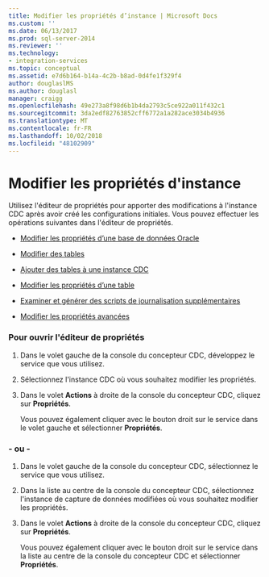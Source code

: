 ```yaml
---
title: Modifier les propriétés d’instance | Microsoft Docs
ms.custom: ''
ms.date: 06/13/2017
ms.prod: sql-server-2014
ms.reviewer: ''
ms.technology:
- integration-services
ms.topic: conceptual
ms.assetid: e7d6b164-b14a-4c2b-b8ad-0d4fe1f329f4
author: douglaslMS
ms.author: douglasl
manager: craigg
ms.openlocfilehash: 49e273a8f98d6b1b4da2793c5ce922a011f432c1
ms.sourcegitcommit: 3da2edf82763852cff6772a1a282ace3034b4936
ms.translationtype: MT
ms.contentlocale: fr-FR
ms.lasthandoff: 10/02/2018
ms.locfileid: "48102909"
---
```

# <a name="edit-instance-properties"></a>Modifier les propriétés d'instance
  Utilisez l'éditeur de propriétés pour apporter des modifications à l'instance CDC après avoir créé les configurations initiales. Vous pouvez effectuer les opérations suivantes dans l'éditeur de propriétés.  
  
-   [Modifier les propriétés d’une base de données Oracle](edit-the-oracle-database-properties.md)  
  
-   [Modifier des tables](edit-tables.md)  
  
-   [Ajouter des tables à une instance CDC](add-tables-to-a-cdc-instance.md)  
  
-   [Modifier les propriétés d’une table](edit-the-table-properties.md)  
  
-   [Examiner et générer des scripts de journalisation supplémentaires](review-and-generate-supplemental-logging-scripts.md)  
  
-   [Modifier les propriétés avancées](edit-the-advanced-properties.md)  
  
### <a name="to-open-the-properties-editor"></a>Pour ouvrir l'éditeur de propriétés  
  
1.  Dans le volet gauche de la console du concepteur CDC, développez le service que vous utilisez.  
  
2.  Sélectionnez l'instance CDC où vous souhaitez modifier les propriétés.  
  
3.  Dans le volet **Actions** à droite de la console du concepteur CDC, cliquez sur **Propriétés**.  
  
     Vous pouvez également cliquer avec le bouton droit sur le service dans le volet gauche et sélectionner **Propriétés**.  
  
### <a name="or"></a>- ou -  
  
1.  Dans le volet gauche de la console du concepteur CDC, sélectionnez le service que vous utilisez.  
  
2.  Dans la liste au centre de la console du concepteur CDC, sélectionnez l'instance de capture de données modifiées où vous souhaitez modifier les propriétés.  
  
3.  Dans le volet **Actions** à droite de la console du concepteur CDC, cliquez sur **Propriétés**.  
  
     Vous pouvez également cliquer avec le bouton droit sur le service dans la liste au centre de la console du concepteur CDC et sélectionner **Propriétés**.  
  
  
